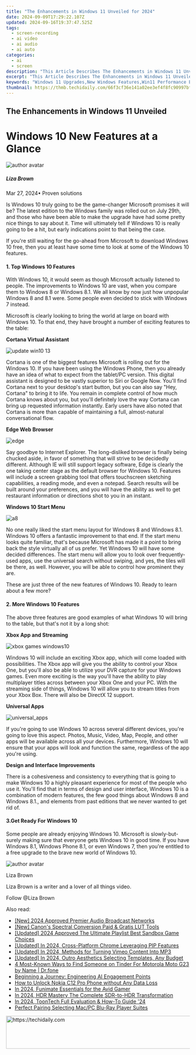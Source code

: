 ```yaml
---
title: "The Enhancements in Windows 11 Unveiled for 2024"
date: 2024-09-09T17:29:22.107Z
updated: 2024-09-16T19:37:47.525Z
tags: 
  - screen-recording
  - ai video
  - ai audio
  - ai auto
categories: 
  - ai
  - screen
description: "This Article Describes The Enhancements in Windows 11 Unveiled for 2024"
excerpt: "This Article Describes The Enhancements in Windows 11 Unveiled for 2024"
keywords: "Windows 11 Upgrades,New Windows Features,Win11 Performance Boost,Windows UI Improvement,Enhanced OS Interface,Windows 11 Functionality,Latest Win11 Advances"
thumbnail: https://thmb.techidaily.com/66f3cf36e141a02ee3ef4f8fc90997bfb9adc390279a16b539b7e76e0dc798e2.jpg
---
```


## The Enhancements in Windows 11 Unveiled

# Windows 10 New Features at a Glance

![author avatar](https://lh5.googleusercontent.com/-AIMmjowaFs4/AAAAAAAAAAI/AAAAAAAAABc/Y5UmwDaI7HU/s250-c-k/photo.jpg)

##### Liza Brown

 Mar 27, 2024• Proven solutions

Is Windows 10 truly going to be the game-changer Microsoft promises it will be? The latest edition to the Windows family was rolled out on July 29th, and those who have been able to make the upgrade have had some pretty nice things to say about it. Time will ultimately tell if Windows 10 is really going to be a hit, but early indications point to that being the case.

If you're still waiting for the go-ahead from Microsoft to download Windows 10 free, then you at least have some time to look at some of the Windows 10 features.

#### 1. Top Windows 10 Features

With Windows 10, it would seem as though Microsoft actually listened to people. The improvements to Windows 10 are vast, when you compare them to Windows 8 or Windows 8.1\. We all know by now just how unpopular Windows 8 and 8.1 were. Some people even decided to stick with Windows 7 instead.

Microsoft is clearly looking to bring the world at large on board with Windows 10\. To that end, they have brought a number of exciting features to the table:

**Cortana Virtual Assistant**

![update win10 13](https://images.wondershare.com/windows10/update-win10-13.png)

Cortana is one of the biggest features Microsoft is rolling out for the Windows 10\. If you have been using the Windows Phone, then you already have an idea of what to expect from the tablet/PC version. This digital assistant is designed to be vastly superior to Siri or Google Now. You'll find Cortana next to your desktop's start button, but you can also say "Hey, Cortana" to bring it to life. You remain in complete control of how much Cortana knows about you, but you'll definitely love the way Cortana can bring up requested information instantly. Early users have also noted that Cortana is more than capable of maintaining a full, almost-natural conversational flow.

**Edge Web Browser**

![edge](https://images.wondershare.com/filmora/article-images/edge.jpg)

Say goodbye to Internet Explorer. The long-disliked browser is finally being chucked aside, in favor of something that will strive to be decidedly different. Although IE will still support legacy software, Edge is clearly the one taking center stage as the default browser for Windows 10\. Features will include a screen grabbing tool that offers touchscreen sketching capabilities, a reading mode, and even a notepad. Search results will be built around your preferences, and you will have the ability as well to get restaurant information or directions shot to you in an instant.

**Windows 10 Start Menu**

![a8](https://images.wondershare.com/windows10/a8.png)

No one really liked the start menu layout for Windows 8 and Windows 8.1\. Windows 10 offers a fantastic improvement to that end. If the start menu looks quite familiar, that's because Microsoft has made it a point to bring back the style virtually all of us prefer. Yet Windows 10 will have some decided differences. The start menu will allow you to look over frequently-used apps, use the universal search without swiping, and yes, the tiles will be there, as well. However, you will be able to control how prominent they are.

These are just three of the new features of Windows 10\. Ready to learn about a few more?

#### 2. More Windows 10 Features

The above three features are good examples of what Windows 10 will bring to the table, but that's not it by a long shot:

**Xbox App and Streaming**

![xbox games windows10](https://images.wondershare.com/windows10/xboy-games-windows10-1.png)

Windows 10 will include an exciting Xbox app, which will come loaded with possibilities. The Xbox app will give you the ability to control your Xbox One, but you'll also be able to utilize your DVR capture for your Windows games. Even more exciting is the way you'll have the ability to play multiplayer titles across between your Xbox One and your PC. With the streaming side of things, Windows 10 will allow you to stream titles from your Xbox Box. There will also be DirectX 12 support.

 **Universal Apps**

![universal_apps](https://images.wondershare.com/filmora/article-images/universal_apps.jpg)

If you're going to use Windows 10 across several different devices, you're going to love this aspect. Photos, Music, Video, Map, People, and other apps will be available across all your devices. Furthermore, Windows 10 will ensure that your apps will look and function the same, regardless of the app you're using.

 **Design and Interface Improvements**

There is a cohesiveness and consistency to everything that is going to make Windows 10 a highly pleasant experience for most of the people who use it. You'll find that in terms of design and user interface, Windows 10 is a combination of modern features, the few good things about Windows 8 and Windows 8.1., and elements from past editions that we never wanted to get rid of.

#### 3.Get Ready For Windows 10

Some people are already enjoying Windows 10\. Microsoft is slowly-but-surely making sure that everyone gets Windows 10 in good time. If you have Windows 8.1, Windows Phone 8.1, or even Windows 7, then you're entitled to a free upgrade to the brave new world of Windows 10.

![author avatar](https://lh5.googleusercontent.com/-AIMmjowaFs4/AAAAAAAAAAI/AAAAAAAAABc/Y5UmwDaI7HU/s250-c-k/photo.jpg)

Liza Brown

Liza Brown is a writer and a lover of all things video.

Follow @Liza Brown


<ins class="adsbygoogle"
     style="display:block"
     data-ad-format="autorelaxed"
     data-ad-client="ca-pub-7571918770474297"
     data-ad-slot="1223367746"></ins>



<ins class="adsbygoogle"
     style="display:block"
     data-ad-client="ca-pub-7571918770474297"
     data-ad-slot="8358498916"
     data-ad-format="auto"
     data-full-width-responsive="true"></ins>


<span class="atpl-alsoreadstyle">Also read:</span>
<div><ul>
<li><a href="https://fox-links.techidaily.com/new-2024-approved-premier-audio-broadcast-networks/"><u>[New] 2024 Approved Premier Audio Broadcast Networks</u></a></li>
<li><a href="https://extra-resources.techidaily.com/new-canons-spectral-conversion-paid-and-gratis-lut-tools/"><u>[New] Canon's Spectral Conversion Paid & Gratis LUT Tools</u></a></li>
<li><a href="https://on-screen-recording.techidaily.com/updated-2024-approved-the-ultimate-playlist-best-sandbox-game-choices/"><u>[Updated] 2024 Approved The Ultimate Playlist Best Sandbox Game Choices</u></a></li>
<li><a href="https://fox-links.techidaily.com/updated-in-2024-cross-platform-chrome-leveraging-pip-features/"><u>[Updated] In 2024, Cross-Platform Chrome Leveraging PIP Features</u></a></li>
<li><a href="https://vimeo-videos.techidaily.com/updated-in-2024-methods-for-turning-vimeo-content-into-mp3/"><u>[Updated] In 2024, Methods for Turning Vimeo Content Into MP3</u></a></li>
<li><a href="https://fox-links.techidaily.com/updated-in-2024-outro-aesthetics-selecting-templates-any-budget/"><u>[Updated] In 2024, Outro Aesthetics Selecting Templates, Any Budget</u></a></li>
<li><a href="https://location-social.techidaily.com/4-most-known-ways-to-find-someone-on-tinder-for-motorola-moto-g23-by-name-drfone-by-drfone-virtual-android/"><u>4 Most-Known Ways to Find Someone on Tinder For Motorola Moto G23 by Name | Dr.fone</u></a></li>
<li><a href="https://tech-hub.techidaily.com/beginning-a-journey-engineering-ai-engagement-points/"><u>Beginning a Journey: Engineering AI Engagement Points</u></a></li>
<li><a href="https://easy-unlock-android.techidaily.com/how-to-unlock-nokia-c12-pro-phone-without-any-data-loss-by-drfone-android/"><u>How to Unlock Nokia C12 Pro Phone without Any Data Loss</u></a></li>
<li><a href="https://fox-links.techidaily.com/in-2024-funimate-essentials-for-the-avid-gamer/"><u>In 2024, Funimate Essentials for the Avid Gamer</u></a></li>
<li><a href="https://fox-links.techidaily.com/in-2024-hdr-mastery-the-complete-sdr-to-hdr-transformation/"><u>In 2024, HDR Mastery The Complete SDR-to-HDR Transformation</u></a></li>
<li><a href="https://some-skills.techidaily.com/in-2024-toontech-full-evaluation-and-how-to-guide-24/"><u>In 2024, ToonTech Full Evaluation & How-To Guide '24</u></a></li>
<li><a href="https://fox-links.techidaily.com/perfect-pairing-selecting-macpc-blu-ray-player-suites/"><u>Perfect Pairing Selecting Mac/PC Blu-Ray Player Suites</u></a></li>
</ul></div>

<!-- affiliate ads begin -->
<a href="https://unicoeye.pxf.io/c/5597632/2134249/18498" target="_top" id="2134249">
  <img src="//a.impactradius-go.com/display-ad/18498-2134249" border="0" alt="https://techidaily.com" width="728" height="90"/>
</a>
<img height="0" width="0" src="https://unicoeye.pxf.io/i/5597632/2134249/18498" style="position:absolute;visibility:hidden;" border="0" />
<!-- affiliate ads end -->

